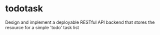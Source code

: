 # todotask
Design and implement a deployable RESTful API backend that stores the resource for a simple 'todo' task list
